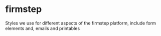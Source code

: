# firmstep
Styles we use for different aspects of the firmstep platform, include form elements and, emails and printables
